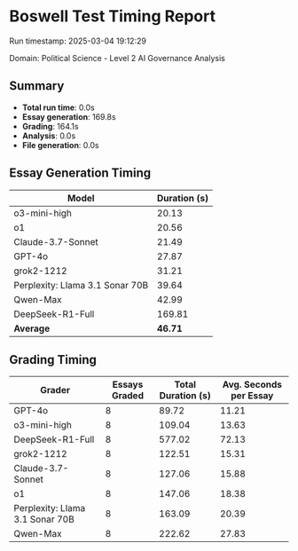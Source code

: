 # Boswell Test Timing Report

Run timestamp: 2025-03-04 19:12:29

Domain: Political Science - Level 2 AI Governance Analysis

## Summary

- **Total run time**: 0.0s
- **Essay generation**: 169.8s
- **Grading**: 164.1s
- **Analysis**: 0.0s
- **File generation**: 0.0s

## Essay Generation Timing

| Model | Duration (s) |
|-------|-------------|
| o3-mini-high | 20.13 |
| o1 | 20.56 |
| Claude-3.7-Sonnet | 21.49 |
| GPT-4o | 27.87 |
| grok2-1212 | 31.21 |
| Perplexity: Llama 3.1 Sonar 70B | 39.64 |
| Qwen-Max | 42.99 |
| DeepSeek-R1-Full | 169.81 |
| **Average** | **46.71** |

## Grading Timing

| Grader | Essays Graded | Total Duration (s) | Avg. Seconds per Essay |
|--------|---------------|-------------------|------------------------|
| GPT-4o | 8 | 89.72 | 11.21 |
| o3-mini-high | 8 | 109.04 | 13.63 |
| DeepSeek-R1-Full | 8 | 577.02 | 72.13 |
| grok2-1212 | 8 | 122.51 | 15.31 |
| Claude-3.7-Sonnet | 8 | 127.06 | 15.88 |
| o1 | 8 | 147.06 | 18.38 |
| Perplexity: Llama 3.1 Sonar 70B | 8 | 163.09 | 20.39 |
| Qwen-Max | 8 | 222.62 | 27.83 |